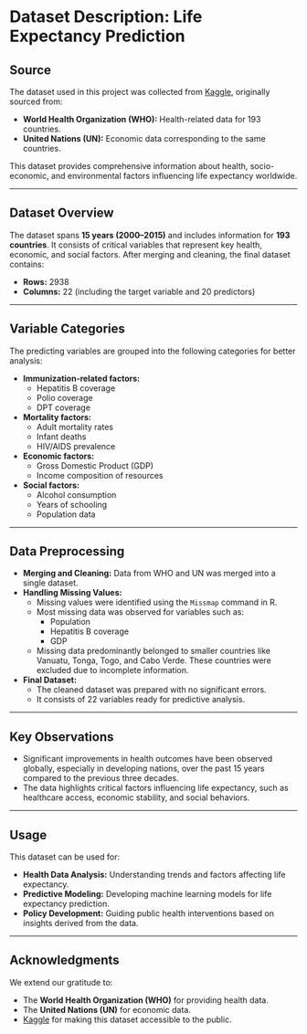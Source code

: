 # Dataset Description: Life Expectancy Prediction

## **Source**
The dataset used in this project was collected from [Kaggle](https://www.kaggle.com/kumarajarshi/life-expectancy-who), originally sourced from:
- **World Health Organization (WHO):** Health-related data for 193 countries.
- **United Nations (UN):** Economic data corresponding to the same countries.

This dataset provides comprehensive information about health, socio-economic, and environmental factors influencing life expectancy worldwide.

---

## **Dataset Overview**
The dataset spans **15 years (2000–2015)** and includes information for **193 countries**. It consists of critical variables that represent key health, economic, and social factors. After merging and cleaning, the final dataset contains:
- **Rows:** 2938
- **Columns:** 22 (including the target variable and 20 predictors)

---

## **Variable Categories**
The predicting variables are grouped into the following categories for better analysis:
- **Immunization-related factors:** 
  - Hepatitis B coverage
  - Polio coverage
  - DPT coverage
- **Mortality factors:**
  - Adult mortality rates
  - Infant deaths
  - HIV/AIDS prevalence
- **Economic factors:**
  - Gross Domestic Product (GDP)
  - Income composition of resources
- **Social factors:**
  - Alcohol consumption
  - Years of schooling
  - Population data

---

## **Data Preprocessing**
- **Merging and Cleaning:** Data from WHO and UN was merged into a single dataset.
- **Handling Missing Values:** 
  - Missing values were identified using the `Missmap` command in R.
  - Most missing data was observed for variables such as:
    - Population
    - Hepatitis B coverage
    - GDP
  - Missing data predominantly belonged to smaller countries like Vanuatu, Tonga, Togo, and Cabo Verde. These countries were excluded due to incomplete information.
- **Final Dataset:** 
  - The cleaned dataset was prepared with no significant errors.
  - It consists of 22 variables ready for predictive analysis.

---

## **Key Observations**
- Significant improvements in health outcomes have been observed globally, especially in developing nations, over the past 15 years compared to the previous three decades.
- The data highlights critical factors influencing life expectancy, such as healthcare access, economic stability, and social behaviors.

---

## **Usage**
This dataset can be used for:
- **Health Data Analysis:** Understanding trends and factors affecting life expectancy.
- **Predictive Modeling:** Developing machine learning models for life expectancy prediction.
- **Policy Development:** Guiding public health interventions based on insights derived from the data.

---

## **Acknowledgments**
We extend our gratitude to:
- The **World Health Organization (WHO)** for providing health data.
- The **United Nations (UN)** for economic data.
- [Kaggle]([https://www.kaggle.com/kumarajarshi/life-expectancy-who]) for making this dataset accessible to the public.

